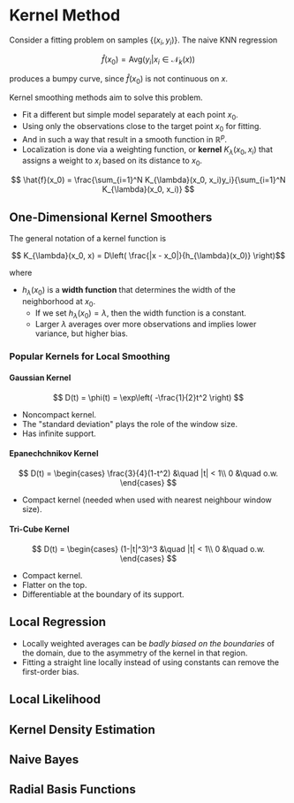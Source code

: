 # Kernel Method

Consider a fitting problem on samples $\{(x_i, y_i)\}$. The naive KNN regression

$$ \hat{f}(x_0) = \mathrm{Avg}(y_i | x_i \in \mathcal{N}_k(x) ) $$

produces a bumpy curve, since $\hat{f}(x_0)$ is not continuous on $x$.

Kernel smoothing methods aim to solve this problem.

- Fit a different but simple model separately at each point $x_0$.
- Using only the observations close to the target point $x_0$ for fitting.
- And in such a way that result in a smooth function in $\mathbb{R}^p$.
- Localization is done via a weighting function, or **kernel** $K_{\lambda}(x_0, x_i)$ that assigns a weight to $x_i$ based on its distance to $x_0$.

$$ \hat{f}(x_0) = \frac{\sum_{i=1}^N K_{\lambda}(x_0, x_i)y_i}{\sum_{i=1}^N K_{\lambda}(x_0, x_i)} $$

## One-Dimensional Kernel Smoothers

The general notation of a kernel function is

$$ K_{\lambda}(x_0, x) = D\left( \frac{|x - x_0|}{h_{\lambda}(x_0)} \right)$$

where

- $h_{\lambda}(x_0)$ is a **width function** that determines the width of the neighborhood at $x_0$.
  - If we set $h_{\lambda}(x_0) = \lambda$, then the width function is a constant.
  - Larger $\lambda$ averages over more observations and implies lower variance, but higher bias.

### Popular Kernels for Local Smoothing

#### Gaussian Kernel

$$ D(t) = \phi(t) = \exp\left( -\frac{1}{2}t^2 \right) $$

- Noncompact kernel.
- The "standard deviation" plays the role of the window size.
- Has infinite support.

#### Epanechchnikov Kernel

$$ D(t) = \begin{cases}
    \frac{3}{4}(1-t^2) &\quad |t| < 1\\
    0 &\quad o.w.
\end{cases} $$

- Compact kernel (needed when used with nearest neighbour window size).

#### Tri-Cube Kernel

$$ D(t) = \begin{cases}
    (1-|t|^3)^3 &\quad |t| < 1\\
    0 &\quad o.w.
\end{cases} $$

- Compact kernel.
- Flatter on the top.
- Differentiable at the boundary of its support.

## Local Regression

- Locally weighted averages can be *badly biased on the boundaries* of the domain, due to the asymmetry of the kernel in that region.
- Fitting a straight line locally instead of using constants can remove the first-order bias.

## Local Likelihood

## Kernel Density Estimation

## Naive Bayes

## Radial Basis Functions
